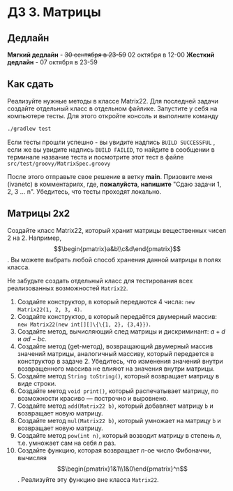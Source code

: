 # ДЗ 3. Матрицы
## Дедлайн
**Мягкий дедлайн** - ~~30 сентября в 23-59~~ 02 октября в 12-00
**Жесткий дедлайн** - 07 октября в 23-59
## Как сдать
Реализуйте нужные методы в классе Matrix22. Для последней задачи создайте отдельный класс в отдельном файлике.
Запустите у себя на компьютере тесты. Для этого откройте консоль и выполните команду
```bash
./gradlew test
```

Если тесты прошли успешно - вы увидите надпись `BUILD SUCCESSFUL` , если же вы увидите надпись `BUILD FAILED`, то найдите в сообщении в терминале название теста и посмотрите этот тест в файле `src/test/groovy/MatrixSpec.groovy`

После этого отправьте свое решение в ветку **main**. Призовите меня (ivanetc) в комментариях, где, **пожалуйста**, **напишите** "Cдаю задачи 1, 2, 3 ... n".
Убедитесь, что тесты проходят локально.

## Матрицы 2x2
Создайте класс Matrix22, который хранит матрицы вещественных чисел 2 на 2. Например,
$$\begin{pmatrix}a&b\\c&d\end{pmatrix}$$. Вы можете выбрать любой способ хранения данной матрицы
в полях класса.

Не забудьте создать отдельный класс для тестирования всех реализованных возможностей `Matrix22`.

1. Создайте конструктор, в который передаются 4 числа: `new Matrix22(1, 2, 3, 4)`.
2. Создайте конструктор, в который передаётся двумерный массив:
   `new Matrix22(new int[][]\{\{1, 2}, {3,4}})`.
3. Создайте метод, вычисляющий след матрицы и дискриминант: $a+d$ и $ad-bc$.
4. Создайте метод (get-метод), возвращающий двумерный массив значений матрицы, аналогичный массиву, который передается в конструктор в задаче 2. Убедитесь, что изменения значений внутри возвращенного массива не влияют на значения внутри матрицы.
5. Создайте метод `String toString()`, который возвращает матрицу в виде строки.
6. Создайте метод `void print()`, который распечатывает матрицу, по возможности красиво — построчно и выровнено.
7. Создайте метод `add(Matrix22 b)`, который добавляет матрицу `b` и возвращает новую матрицу.
8. Создайте метод `mul(Matrix22 b)`, который умножает на матрицу `b` и возвращает новую матрицу.
9. Создайте метод `pow(int n)`, который возводит матрицу в степень $n$, т.е. умножает сам на себя $n$ раз.
10. Создайте функцию, которая возвращает $n$-ое число Фибоначчи, вычисляя $$\begin{pmatrix}1&1\\1&0\end{pmatrix}^n$$. Реализуйте эту функцию вне класса `Matrix22`.
